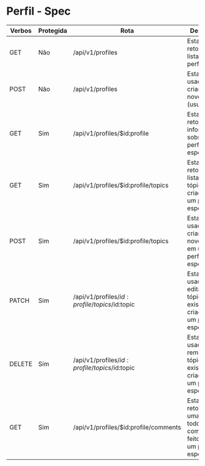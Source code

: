 # Perfil - Spec

|Verbos|Protegida|Rota|Descrição
|-|-|-|-|
|GET|Não|/api/v1/profiles|Esta rota retorna uma lista de perfis.
|POST|Não|/api/v1/profiles|Esta rota é usada para criar um novo perfil (usuário).
|GET|Sim|/api/v1/profiles/$id:profile|Esta rota retorna informações sobre um perfil específico.
|GET|Sim|/api/v1/profiles/$id:profile/topics|Esta rota retorna uma lista de tópicos criados por um perfil específico.
|POST|Sim|/api/v1/profiles/$id:profile/topics|Esta rota é usada para criar um novo tópico em um perfil específico.
|PATCH|Sim|/api/v1/profiles/$id:profile/topics/$id:topic|Esta rota é usada para editar um tópico existente criado por um perfil específico.
|DELETE|Sim|/api/v1/profiles/$id:profile/topics/$id:topic|Esta rota é usada para remover um tópico existente criado por um perfil específico.
|GET|Sim|/api/v1/profiles/$id:profile/comments|Esta rota retornar uma lista de todos os comentários feitos por um perfil específico.
